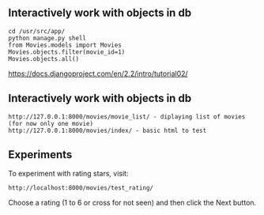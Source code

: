 ## Interactively work with objects in db

```
cd /usr/src/app/
python manage.py shell
from Movies.models import Movies
Movies.objects.filter(movie_id=1)
Movies.objects.all()
```

https://docs.djangoproject.com/en/2.2/intro/tutorial02/


## Interactively work with objects in db
```
http://127.0.0.1:8000/movies/movie_list/ - diplaying list of movies (for now only one movie)
http://127.0.0.1:8000/movies/index/ - basic html to test
```

## Experiments

To experiment with rating stars, visit:
```
http://localhost:8000/movies/test_rating/
```

Choose a rating (1 to 6 or cross for not seen) and then click the Next button.
